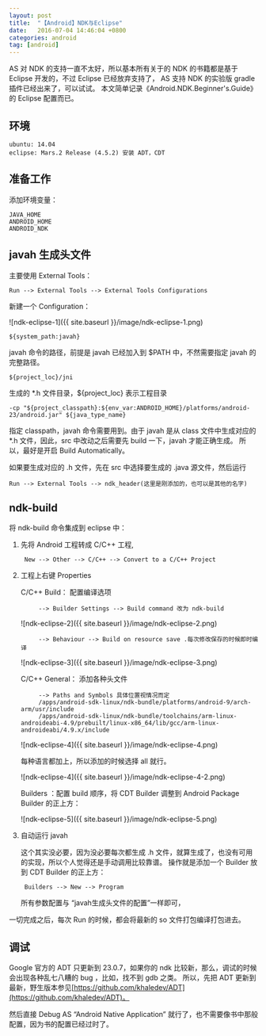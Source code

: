 ```yaml
---
layout: post
title:  "【Android】NDK与Eclipse"
date:   2016-07-04 14:46:04 +0800
categories: android
tag: [android]
---
```

AS 对 NDK 的支持一直不太好，所以基本所有关于的 NDK 的书籍都是基于 Eclipse 开发的，不过 Eclipse 已经放弃支持了，
AS 支持 NDK 的实验版 gradle 插件已经出来了，可以试试。 
本文简单记录《Android.NDK.Beginner's.Guide》的 Eclipse 配置而已。

## 环境

    ubuntu: 14.04
    eclipse: Mars.2 Release (4.5.2) 安装 ADT，CDT

## 准备工作

添加环境变量：

    JAVA_HOME
    ANDROID_HOME
    ANDROID_NDK

## javah 生成头文件

主要使用 External Tools：

    Run --> External Tools --> External Tools Configurations 

新建一个 Configuration：

![ndk-eclipse-1]({{ site.baseurl }}/image/ndk-eclipse-1.png)

    ${system_path:javah}

javah 命令的路径，前提是 javah 已经加入到 $PATH 中，不然需要指定 javah 的完整路径。

    ${project_loc}/jni

生成的 *.h 文件目录，${project_loc} 表示工程目录

    -cp "${project_classpath}:${env_var:ANDROID_HOME}/platforms/android-23/android.jar" ${java_type_name}

指定 classpath，javah 命令需要用到。由于 javah 是从 class 文件中生成对应的 *.h 文件，因此，src 中改动之后需要先 build 一下，javah 才能正确生成。
所以，最好是开启 Build Automatically。

如果要生成对应的 .h 文件，先在 src 中选择要生成的 .java 源文件，然后运行

    Run --> External Tools --> ndk_header(这里是刚添加的，也可以是其他的名字)
    
## ndk-build

将 ndk-build 命令集成到 eclipse 中：

1. 先将 Android 工程转成 C/C++ 工程,
    
        New --> Other --> C/C++ --> Convert to a C/C++ Project

2. 工程上右键 Properties

    C/C++ Build： 配置编译选项
    
            --> Builder Settings --> Build command 改为 ndk-build
        
    ![ndk-eclipse-2]({{ site.baseurl }}/image/ndk-eclipse-2.png)

            --> Behaviour --> Build on resource save .每次修改保存的时候即时编译
        
    ![ndk-eclipse-3]({{ site.baseurl }}/image/ndk-eclipse-3.png)
     
    C/C++ General： 添加各种头文件
      
            --> Paths and Symbols 具体位置视情况而定
            /apps/android-sdk-linux/ndk-bundle/platforms/android-9/arch-arm/usr/include
            /apps/android-sdk-linux/ndk-bundle/toolchains/arm-linux-androideabi-4.9/prebuilt/linux-x86_64/lib/gcc/arm-linux-androideabi/4.9.x/include
            
    ![ndk-eclipse-4]({{ site.baseurl }}/image/ndk-eclipse-4.png)
    
    每种语言都加上，所以添加的时候选择 all 就行。
    
    ![ndk-eclipse-4]({{ site.baseurl }}/image/ndk-eclipse-4-2.png)

    Builders ：配置 build 顺序，将 CDT Builder 调整到 Android Package Builder 的正上方：
    
    ![ndk-eclipse-5]({{ site.baseurl }}/image/ndk-eclipse-5.png)
    
3. 自动运行 javah 

    这个其实没必要，因为没必要每次都生成 .h 文件，就算生成了，也没有可用的实现，所以个人觉得还是手动调用比较靠谱。
    操作就是添加一个 Builder 放到 CDT Builder 的正上方：
    
        Builders --> New --> Program
        
    所有参数配置与 “javah生成头文件的配置”一样即可，

一切完成之后，每次 Run 的时候，都会将最新的 so 文件打包编译打包进去。

## 调试

Google 官方的 ADT 只更新到 23.0.7，如果你的 ndk 比较新，那么，调试的时候会出现各种乱七八糟的 bug ，比如，找不到 gdb 之类。
所以，先把 ADT 更新到最新，野生版本参见[https://github.com/khaledev/ADT](https://github.com/khaledev/ADT)。

然后直接 Debug AS “Android Native Application” 就行了，也不需要像书中那般配置，因为书的配置已经过时了。

